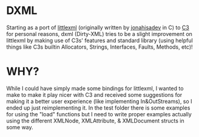 # DXML
Starting as a port of [littlexml](https://github.com/jonahisadev/littlexml) (originally written by 
[jonahisadev](https://github.com/jonahisadev) in C) to [C3](https://c3-lang.org/) for personal reasons, dxml (Dirty-XML) 
tries to be a slight improvement on littlexml by making use of C3s' features and standard library
(using helpful things like C3s builtin Allocators, Strings, Interfaces, Faults, Methods, etc)!  

# WHY?
While I could have simply made some bindings for littlexml, I wanted to make to make it play nicer with C3 and 
received some suggestions for making it a better user experience (like implementing In&OutStreams), so I ended up 
just reimplementing it. In the test folder there is some examples for using the "load" functions but I need to 
write proper examples actually using the different XMLNode, XMLAttribute, & XMLDocument structs in some way. 
